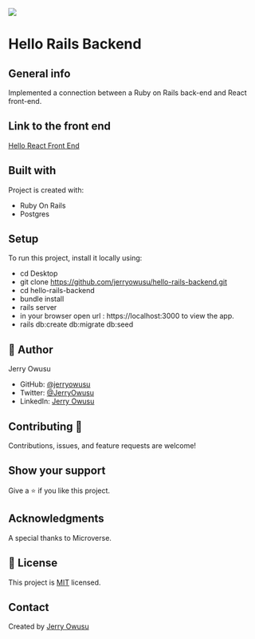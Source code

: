 ![](https://img.shields.io/badge/Microverse-blueviolet)

# Hello Rails Backend

 ## General info
  Implemented a connection between a Ruby on Rails back-end and React front-end.

## Link to the front end

[Hello React Front End](https://github.com/jerryowusu/hello-react-frontend)

 ## Built with
Project is created with:
 * Ruby On Rails
 * Postgres


## Setup
To run this project, install it locally using:
- cd Desktop
- git clone https://github.com/jerryowusu/hello-rails-backend.git
- cd hello-rails-backend
- bundle install
- rails server
- in your browser open url : https://localhost:3000 to view the app.
- rails db:create db:migrate db:seed


## 👤 Author
Jerry Owusu

- GitHub: [@jerryowusu](https://github.com/jerryowusu)
- Twitter: [@JerryOwusu](https://twitter.com/JerryOwusu)
- LinkedIn: [Jerry Owusu](https://linkedin.com/in/Jerry-Owusu-5430065b)

## Contributing :handshake:
Contributions, issues, and feature requests are welcome!

## Show your support
Give a 	:star: if you like this project.


## Acknowledgments

A special thanks to Microverse.

## 📝 License

This project is [MIT](LICENCE.md) licensed.

## Contact
Created by [Jerry Owusu](https://github.com/jerryowusu)